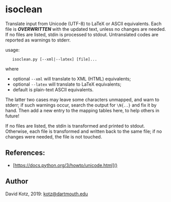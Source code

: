 # isoclean

Translate input from Unicode (UTF-8) to LaTeX or ASCII equivalents.
Each file is ***OVERWRITTEN*** with the updated text, unless no changes are needed.
If no files are listed, stdin is processed to stdout.
Untranslated codes are reported as warnings to stderr.

usage:

```
   isoclean.py [--xml|--latex] [file]...
```

where

 * optional `--xml`   will translate to XML (HTML) equivalents;
 * optional `--latex` will translate to LaTeX equivalents;
 * default is plain-text ASCII equivalents.

The latter two cases may leave some characters unmapped, and warn to stderr;
if such warnings occur, search the output for `\N{..}` and fix it by hand.
Then add a new entry to the mapping tables here, to help others in future!

If no files are listed, the stdin is transformed and printed to stdout.
Otherwise, each file is transformed and written back to the same file; if no changes were needed, the file is not touched.

## References:
 * [https://docs.python.org/3/howto/unicode.html]()

## Author
David Kotz, 2019: <kotz@dartmouth.edu>

